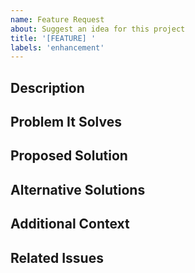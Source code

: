 ```yaml
---
name: Feature Request
about: Suggest an idea for this project
title: '[FEATURE] '
labels: 'enhancement'
---
```


## Description
<!-- A clear and concise description of what you want to happen -->

## Problem It Solves
<!-- Describe the problem this feature would solve -->

## Proposed Solution
<!-- Describe how you'd like this feature to work -->

## Alternative Solutions
<!-- Any alternative approaches you've considered -->

## Additional Context
<!-- Any other context or screenshots -->

## Related Issues
<!-- Link to any related issues -->
